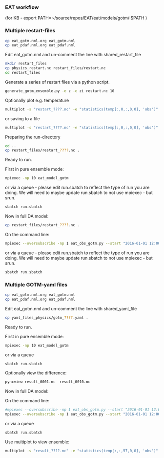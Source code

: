 ### EAT workflow

(for KB - export PATH=~/source/repos/EAT/eat/models/gotm/:$PATH )

### Multiple restart-files
```bash
cp eat_gotm.nml.org eat_gotm.nml
cp eat_pdaf.nml.org eat_pdaf.nml
```

Edit eat_gotm.nml and un-comment the line with shared_restart_file

```bash
mkdir restart_files
cp physics_restart.nc restart_files/restart.nc
cd restart_files
```

Generate a series of restart files via a python script.

```bash
generate_gotm_ensemble.py -e z -e zi restart.nc 10
```

Optionally plot e.g. temperature

```bash
multiplot -s "restart_????.nc" -e "statistics(temp[:,0,:,0,0], 'obs')"
```

or saving to a file

```bash
multiplot -s "restart_????.nc" -e "statistics(temp[:,0,:,0,0], 'obs')" -o temp.png
```

Preparing the run-directory

```bash
cd ..
cp restart_files/restart_????.nc .
```

Ready to run.

First in pure ensemble mode:

```bash
mpiexec -np 10 eat_model_gotm
```

or via a queue - please edit run.sbatch to reflect the type of run you are doing. We will need to maybe update run.sbatch to not use mpiexec - but srun.

```bash
sbatch run.sbatch
```

Now in full DA model:
```bash
cp restart_files/restart_????.nc .
```

On the command line:

```bash
mpiexec --oversubscribe -np 1 eat_obs_gotm.py --start "2016-01-01 12:00:00" --stop "2019-12-31 12:00:00" -o temp[-1] cci_sst.dat  : -np 1 eat_filter_pdaf : -np 10 eat_model_gotm
```

or via a queue - please edit run.sbatch to reflect the type of run you are doing. We will need to maybe update run.sbatch to not use mpiexec - but srun.
```bash
sbatch run.sbatch
```

### Multiple GOTM-yaml files
```bash
cp eat_gotm.nml.org eat_gotm.nml
cp eat_pdaf.nml.org eat_pdaf.nml
```

Edit eat_gotm.nml and un-comment the line with shared_yaml_file

```bash
cp yaml_files_physics/gotm_????.yaml .
```

Ready to run.

First in pure ensemble mode:

```bash
mpiexec -np 10 eat_model_gotm
```
or via a queue

```bash
sbatch run.sbatch
```

Optionally view the difference:
```bash
pyncview result_0001.nc  result_0010.nc
```

Now in full DA model:

On the command line:
```bash
#mpiexec --oversubscribe -np 1 eat_obs_gotm.py --start "2016-01-01 12:00:00" --stop "2019-12-31 12:00:00" -o temp[-1] cci_sst.dat  : -np 1 eat_filter_pdaf : -np 10 eat_model_gotm 
mpiexec --oversubscribe -np 1 eat_obs_gotm.py --start "2016-01-01 12:00:00" --stop "2016-03-15 12:00:00" -o temp[-1] cci_sst.dat  : -np 1 eat_filter_pdaf : -np 10 eat_model_gotm
```

or via a queue

```bash
sbatch run.sbatch
```

Use multiplot to view ensemble:
```bash
multiplot -s "result_????.nc" -e "statistics(temp[:,:,57,0,0], 'obs')"
```


